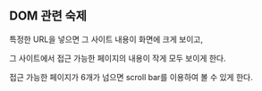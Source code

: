 ## DOM 관련 숙제

특정한 URL을 넣으면 그 사이트 내용이 화면에 크게 보이고,

그 사이트에서 접근 가능한 페이지의 내용이 작게 모두 보이게 한다.

접근 가능한 페이지가 6개가 넘으면 scroll bar를 이용하여 볼 수 있게 한다.

